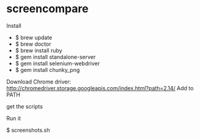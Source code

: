 # screencompare
Install
<ul>
<li>$ brew update
<li>$ brew doctor
<li>$ brew install ruby
<li>$ gem install standalone-server
<li>$ gem install selenium-webdriver
<li>$ gem install chunky_png
</ul>

Download Chrome driver: http://chromedriver.storage.googleapis.com/index.html?path=2.14/
Add to PATH

get the scripts


Run it

$ screenshots.sh
